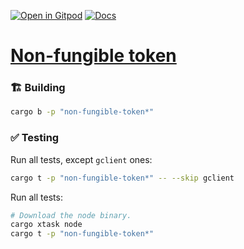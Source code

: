 [![Open in Gitpod](https://img.shields.io/badge/Open_in-Gitpod-white?logo=gitpod)](https://gitpod.io/#FOLDER=non-fungible-token/https://github.com/gear-foundation/dapps)
[![Docs](https://img.shields.io/github/actions/workflow/status/gear-foundation/dapps/contracts.yml?logo=rust&label=docs)](https://dapps.gear.rs/non_fungible_token_io)

# [Non-fungible token](https://wiki.gear-tech.io/docs/examples/gnft-721)

### 🏗️ Building

```sh
cargo b -p "non-fungible-token*"
```

### ✅ Testing

Run all tests, except `gclient` ones:
```sh
cargo t -p "non-fungible-token*" -- --skip gclient
```

Run all tests:
```sh
# Download the node binary.
cargo xtask node
cargo t -p "non-fungible-token*"
```
